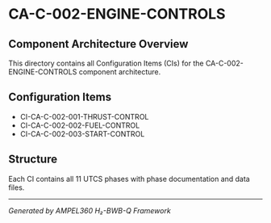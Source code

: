# CA-C-002-ENGINE-CONTROLS

## Component Architecture Overview
This directory contains all Configuration Items (CIs) for the CA-C-002-ENGINE-CONTROLS component architecture.

## Configuration Items
- CI-CA-C-002-001-THRUST-CONTROL
- CI-CA-C-002-002-FUEL-CONTROL
- CI-CA-C-002-003-START-CONTROL

## Structure
Each CI contains all 11 UTCS phases with phase documentation and data files.

---
*Generated by AMPEL360 H₂-BWB-Q Framework*
